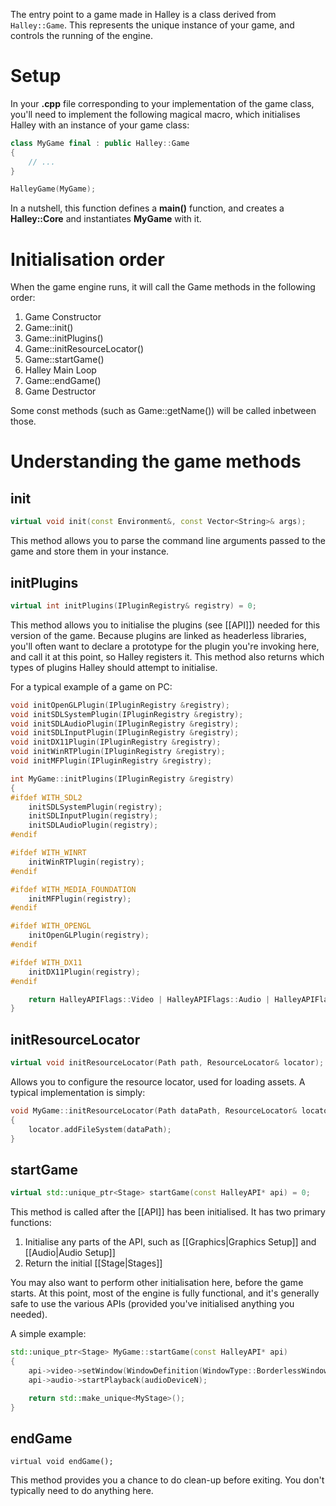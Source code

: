 The entry point to a game made in Halley is a class derived from `Halley::Game`. This represents the unique instance of your game, and controls the running of the engine.

# Setup

In your **.cpp** file corresponding to your implementation of the game class, you'll need to implement the following magical macro, which initialises Halley with an instance of your game class:

```c++
class MyGame final : public Halley::Game
{
    // ...
}

HalleyGame(MyGame);
```

In a nutshell, this function defines a **main()** function, and creates a **Halley::Core** and instantiates **MyGame** with it.

# Initialisation order

When the game engine runs, it will call the Game methods in the following order:

1. Game Constructor
1. Game::init()
1. Game::initPlugins()
1. Game::initResourceLocator()
1. Game::startGame()
1. Halley Main Loop
1. Game::endGame()
1. Game Destructor

Some const methods (such as Game::getName()) will be called inbetween those.

# Understanding the game methods
## init
```c++
virtual void init(const Environment&, const Vector<String>& args);
```
This method allows you to parse the command line arguments passed to the game and store them in your instance.

## initPlugins
```c++
virtual int initPlugins(IPluginRegistry& registry) = 0;
```

This method allows you to initialise the plugins (see [[API]]) needed for this version of the game. Because plugins are linked as headerless libraries, you'll often want to declare a prototype for the plugin you're invoking here, and call it at this point, so Halley registers it. This method also returns which types of plugins Halley should attempt to initialise.

For a typical example of a game on PC:

```c++
void initOpenGLPlugin(IPluginRegistry &registry);
void initSDLSystemPlugin(IPluginRegistry &registry);
void initSDLAudioPlugin(IPluginRegistry &registry);
void initSDLInputPlugin(IPluginRegistry &registry);
void initDX11Plugin(IPluginRegistry &registry);
void initWinRTPlugin(IPluginRegistry &registry);
void initMFPlugin(IPluginRegistry &registry);

int MyGame::initPlugins(IPluginRegistry &registry)
{
#ifdef WITH_SDL2
	initSDLSystemPlugin(registry);
	initSDLInputPlugin(registry);
	initSDLAudioPlugin(registry);
#endif

#ifdef WITH_WINRT
	initWinRTPlugin(registry);
#endif

#ifdef WITH_MEDIA_FOUNDATION
	initMFPlugin(registry);
#endif

#ifdef WITH_OPENGL
	initOpenGLPlugin(registry);
#endif

#ifdef WITH_DX11
	initDX11Plugin(registry);
#endif

	return HalleyAPIFlags::Video | HalleyAPIFlags::Audio | HalleyAPIFlags::Input | HalleyAPIFlags::Movie;
}
```

## initResourceLocator
```c++
virtual void initResourceLocator(Path path, ResourceLocator& locator);
```

Allows you to configure the resource locator, used for loading assets. A typical implementation is simply:

```c++
void MyGame::initResourceLocator(Path dataPath, ResourceLocator& locator)
{
	locator.addFileSystem(dataPath);
}
```

## startGame
```c++
virtual std::unique_ptr<Stage> startGame(const HalleyAPI* api) = 0;
```

This method is called after the [[API]] has been initialised. It has two primary functions:
1. Initialise any parts of the API, such as [[Graphics|Graphics Setup]] and [[Audio|Audio Setup]]
2. Return the initial [[Stage|Stages]]

You may also want to perform other initialisation here, before the game starts. At this point, most of the engine is fully functional, and it's generally safe to use the various APIs (provided you've initialised anything you needed).

A simple example:

```c++
std::unique_ptr<Stage> MyGame::startGame(const HalleyAPI* api)
{
	api->video->setWindow(WindowDefinition(WindowType::BorderlessWindow, Vector2i(1280, 720), getName()), true);
	api->audio->startPlayback(audioDeviceN);

	return std::make_unique<MyStage>();
}
```

## endGame
```
virtual void endGame();
```

This method provides you a chance to do clean-up before exiting. You don't typically need to do anything here.
